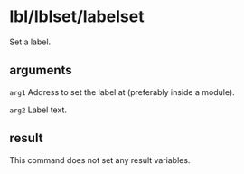 # lbl/lblset/labelset

Set a label.

## arguments

`arg1` Address to set the label at (preferably inside a module).

`arg2` Label text.

## result

This command does not set any result variables.

